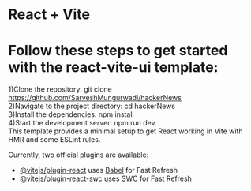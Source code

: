 # React + Vite
# Follow these steps to get started with the react-vite-ui template:
  1)Clone the repository: git clone https://github.com/SarveshMungurwadi/hackerNews </br>
  2)Navigate to the project directory: cd hackerNews </br>
  3)Install the dependencies: npm install </br>
  4)Start the development server: npm run dev</br>
This template provides a minimal setup to get React working in Vite with HMR and some ESLint rules.

Currently, two official plugins are available:

- [@vitejs/plugin-react](https://github.com/vitejs/vite-plugin-react/blob/main/packages/plugin-react/README.md) uses [Babel](https://babeljs.io/) for Fast Refresh
- [@vitejs/plugin-react-swc](https://github.com/vitejs/vite-plugin-react-swc) uses [SWC](https://swc.rs/) for Fast Refresh

